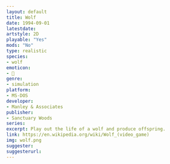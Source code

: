 ```yaml
---
layout: default
title: Wolf
date: 1994-09-01
latestdate: 
artstyle: 2D
playable: "Yes"
mods: "No"
type: realistic
species: 
- wolf
emoticon: 
- 🐺
genre: 
- simulation
platform:
- MS-DOS
developer: 
- Manley & Associates
publisher:
- Sanctuary Woods
series: 
excerpt: Play out the life of a wolf and produce offspring.
link: https://en.wikipedia.org/wiki/Wolf_(video_game)
img: wolf.png
suggester: 
suggesterurl:  
---
```


